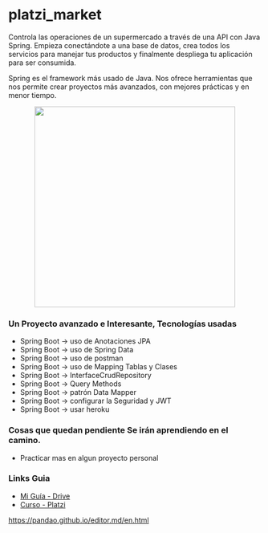 # platzi_market
Controla las operaciones de un supermercado a través de una API con Java Spring. Empieza conectándote a una base de datos, crea todos los servicios para manejar tus productos y finalmente despliega tu aplicación para ser consumida.

Spring es el framework más usado de Java. Nos ofrece herramientas que nos permite crear proyectos más avanzados, con mejores prácticas y en menor tiempo.

<p align="center"><a href="https://github.com/LeoSan/platzi_market/edit/master/README.md" target="_blank"><img src="https://programaenlinea.net/wp-content/uploads/2018/08/spring-frameworks.png" width="400"></a></p>


### Un Proyecto avanzado e  Interesante, Tecnologías usadas  
- Spring Boot -> uso de Anotaciones JPA
- Spring Boot -> uso de Spring Data
- Spring Boot -> uso de postman 
- Spring Boot -> uso de Mapping Tablas y Clases 
- Spring Boot -> InterfaceCrudRepository 
- Spring Boot -> Query Methods
- Spring Boot -> patrón Data Mapper 
- Spring Boot -> configurar la Seguridad y JWT
- Spring Boot -> usar heroku


### Cosas que quedan pendiente Se irán aprendiendo en el camino. 
- Practicar mas en algun proyecto personal 


### Links Guia 

- [Mi Guía - Drive](https://docs.google.com/document/d/1yUaWM5t-G6EnWw7paNGRpmFyFTF27KFQ/edit)
- [Curso  - Platzi](https://platzi.com/clases/java-spring/)


https://pandao.github.io/editor.md/en.html

